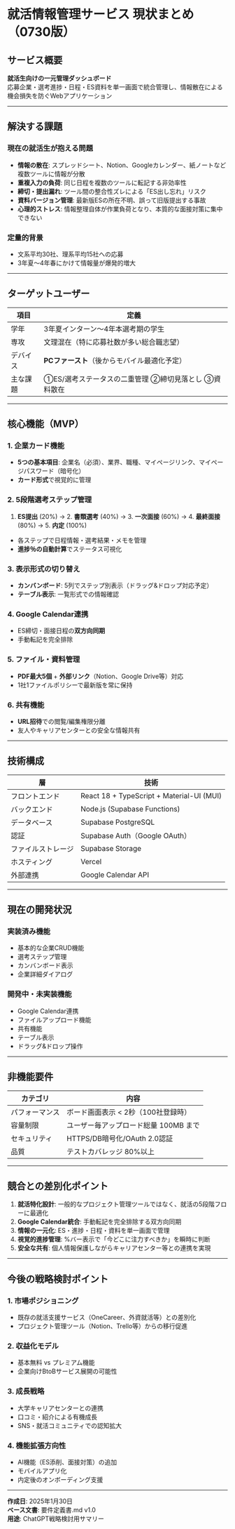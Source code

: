 # 就活情報管理サービス 現状まとめ（0730版）

## サービス概要

**就活生向けの一元管理ダッシュボード**  
応募企業・選考進捗・日程・ES資料を単一画面で統合管理し、情報散在による機会損失を防ぐWebアプリケーション

---

## 解決する課題

### 現在の就活生が抱える問題
- **情報の散在**: スプレッドシート、Notion、Googleカレンダー、紙ノートなど複数ツールに情報が分散
- **重複入力の負荷**: 同じ日程を複数のツールに転記する非効率性
- **締切・提出漏れ**: ツール間の整合性ズレによる「ES出し忘れ」リスク
- **資料バージョン管理**: 最新版ESの所在不明、誤って旧版提出する事故
- **心理的ストレス**: 情報整理自体が作業負荷となり、本質的な面接対策に集中できない

### 定量的背景
- 文系平均30社、理系平均15社への応募
- 3年夏〜4年春にかけて情報量が爆発的増大

---

## ターゲットユーザー

| 項目 | 定義 |
|------|------|
| 学年 | 3年夏インターン〜4年本選考期の学生 |
| 専攻 | 文理混在（特に応募社数が多い総合職志望） |
| デバイス | **PCファースト**（後からモバイル最適化予定） |
| 主な課題 | ①ES/選考ステータスの二重管理 ②締切見落とし ③資料散在 |

---

## 核心機能（MVP）

### 1. 企業カード機能
- **5つの基本項目**: 企業名（必須）、業界、職種、マイページリンク、マイページパスワード（暗号化）
- **カード形式**で視覚的に管理

### 2. 5段階選考ステップ管理
1. **ES提出** (20%) → 2. **書類選考** (40%) → 3. **一次面接** (60%) → 4. **最終面接** (80%) → 5. **内定** (100%)
- 各ステップで日程情報・選考結果・メモを管理
- **進捗％の自動計算**でステータス可視化

### 3. 表示形式の切り替え
- **カンバンボード**: 5列でステップ別表示（ドラッグ&ドロップ対応予定）
- **テーブル表示**: 一覧形式での情報確認

### 4. Google Calendar連携
- ES締切・面接日程の**双方向同期**
- 手動転記を完全排除

### 5. ファイル・資料管理
- **PDF最大5個** + **外部リンク**（Notion、Google Drive等）対応
- 1社1ファイルポリシーで最新版を常に保持

### 6. 共有機能
- **URL招待**での閲覧/編集権限分離
- 友人やキャリアセンターとの安全な情報共有

---

## 技術構成

| 層 | 技術 |
|---|---|
| フロントエンド | React 18 + TypeScript + Material-UI (MUI) |
| バックエンド | Node.js (Supabase Functions) |
| データベース | Supabase PostgreSQL |
| 認証 | Supabase Auth（Google OAuth） |
| ファイルストレージ | Supabase Storage |
| ホスティング | Vercel |
| 外部連携 | Google Calendar API |

---

## 現在の開発状況

### 実装済み機能
- 基本的な企業CRUD機能
- 選考ステップ管理
- カンバンボード表示
- 企業詳細ダイアログ

### 開発中・未実装機能
- Google Calendar連携
- ファイルアップロード機能
- 共有機能
- テーブル表示
- ドラッグ&ドロップ操作

---

## 非機能要件

| カテゴリ | 内容 |
|---------|------|
| パフォーマンス | ボード画面表示 < 2秒（100社登録時） |
| 容量制限 | ユーザー毎アップロード総量 100MB まで |
| セキュリティ | HTTPS/DB暗号化/OAuth 2.0認証 |
| 品質 | テストカバレッジ 80%以上 |

---

## 競合との差別化ポイント

1. **就活特化設計**: 一般的なプロジェクト管理ツールではなく、就活の5段階フローに最適化
2. **Google Calendar統合**: 手動転記を完全排除する双方向同期
3. **情報の一元化**: ES・進捗・日程・資料を単一画面で管理
4. **視覚的進捗管理**: %バー表示で「今どこに注力すべきか」を瞬時に判断
5. **安全な共有**: 個人情報保護しながらキャリアセンター等との連携を実現

---

## 今後の戦略検討ポイント

### 1. 市場ポジショニング
- 既存の就活支援サービス（OneCareer、外資就活等）との差別化
- プロジェクト管理ツール（Notion、Trello等）からの移行促進

### 2. 収益化モデル
- 基本無料 vs プレミアム機能
- 企業向けBtoBサービス展開の可能性

### 3. 成長戦略
- 大学キャリアセンターとの連携
- 口コミ・紹介による有機成長
- SNS・就活コミュニティでの認知拡大

### 4. 機能拡張方向性
- AI機能（ES添削、面接対策）の追加
- モバイルアプリ化
- 内定後のオンボーディング支援

---

**作成日**: 2025年1月30日  
**ベース文書**: 要件定義書.md v1.0  
**用途**: ChatGPT戦略検討用サマリー 